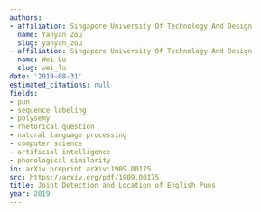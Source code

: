 ```yaml
---
authors:
- affiliation: Singapore University Of Technology And Design
  name: Yanyan Zou
  slug: yanyan_zou
- affiliation: Singapore University Of Technology And Design
  name: Wei Lu
  slug: wei_lu
date: '2019-08-31'
estimated_citations: null
fields:
- pun
- sequence labeling
- polysemy
- rhetorical question
- natural language processing
- computer science
- artificial intelligence
- phonological similarity
in: arXiv preprint arXiv:1909.00175
src: https://arxiv.org/pdf/1909.00175
title: Joint Detection and Location of English Puns
year: 2019
---
```

